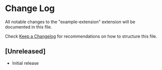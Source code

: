 # Change Log

All notable changes to the "example-extension" extension will be documented in this file.

Check [Keep a Changelog](http://keepachangelog.com/) for recommendations on how to structure this file.

## [Unreleased]

- Initial release